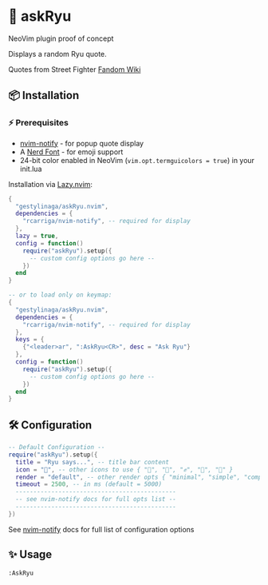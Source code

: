 # 🥋 askRyu
NeoVim plugin proof of concept

Displays a random Ryu quote.

Quotes from Street Fighter 
[Fandom Wiki](https://streetfighter.fandom.com/wiki/Ryu/Quotes)

## 📦 Installation

### ⚡ Prerequisites
- [nvim-notify](https://github.com/rcarriga/nvim-notify) - for popup quote 
display
- A [Nerd Font](https://github.com/ryanoasis/nerd-fonts) - for emoji support
- 24-bit color enabled in NeoVim (`vim.opt.termguicolors = true`) in your 
init.lua

Installation via [Lazy.nvim](https://github.com/folke/lazy.nvim):
```lua
{
  "gestylinaga/askRyu.nvim",
  dependencies = {
    "rcarriga/nvim-notify", -- required for display
  },
  lazy = true,
  config = function()
    require("askRyu").setup({
      -- custom config options go here --
    })
  end
}

-- or to load only on keymap:
{
  "gestylinaga/askRyu.nvim",
  dependencies = {
    "rcarriga/nvim-notify", -- required for display
  },
  keys = {
    {"<leader>ar", ":AskRyu<CR>", desc = "Ask Ryu"}
  },
  config = function()
    require("askRyu").setup({
      -- custom config options go here --
    })
  end
}
```

## 🛠️ Configuration
```lua
-- Default Configuration --
require("askRyu").setup({
  title = "Ryu says...", -- title bar content
  icon = "🥋", -- other icons to use { "🥋", "💨", "✊", "💪", "🦵" }
  render = "default", -- other render opts { "minimal", "simple", "compact" }
  timeout = 2500, -- in ms (default = 5000)
  ---------------------------------------------
  -- see nvim-notify docs for full opts list --
  ---------------------------------------------
})
```
See [nvim-notify](https://github.com/rcarriga/nvim-notify) docs for full list of
configuration options

## ✨ Usage
```
:AskRyu
```
